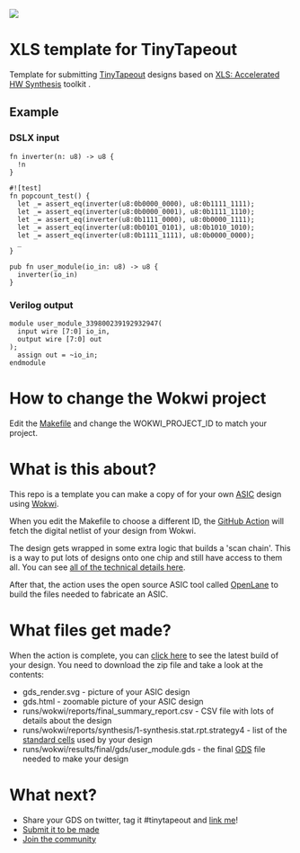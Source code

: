 ![](../../workflows/wokwi/badge.svg)

# XLS template for TinyTapeout

Template for submitting [TinyTapeout](https://tinytapeout.com) designs based on [XLS: Accelerated HW Synthesis](https://github.com/google/xls) toolkit .

## Example


### DSLX input

```
fn inverter(n: u8) -> u8 {
  !n
}

#![test]
fn popcount_test() {
  let _= assert_eq(inverter(u8:0b0000_0000), u8:0b1111_1111);
  let _= assert_eq(inverter(u8:0b0000_0001), u8:0b1111_1110);
  let _= assert_eq(inverter(u8:0b1111_0000), u8:0b0000_1111);
  let _= assert_eq(inverter(u8:0b0101_0101), u8:0b1010_1010);
  let _= assert_eq(inverter(u8:0b1111_1111), u8:0b0000_0000);
  _
}

pub fn user_module(io_in: u8) -> u8 {
  inverter(io_in)
}
```

### Verilog output

```
module user_module_339800239192932947(
  input wire [7:0] io_in,
  output wire [7:0] out
);
  assign out = ~io_in;
endmodule
```


# How to change the Wokwi project

Edit the [Makefile](Makefile) and change the WOKWI_PROJECT_ID to match your project.

# What is this about?

This repo is a template you can make a copy of for your own [ASIC](https://www.zerotoasiccourse.com/terminology/asic/) design using [Wokwi](https://wokwi.com/).

When you edit the Makefile to choose a different ID, the [GitHub Action](.github/workflows/wokwi.yaml) will fetch the digital netlist of your design from Wokwi.

The design gets wrapped in some extra logic that builds a 'scan chain'. This is a way to put lots of designs onto one chip and still have access to them all. You can see [all of the technical details here](https://github.com/mattvenn/scan_wrapper).

After that, the action uses the open source ASIC tool called [OpenLane](https://www.zerotoasiccourse.com/terminology/openlane/) to build the files needed to fabricate an ASIC.

# What files get made?

When the action is complete, you can [click here](https://github.com/mattvenn/wokwi-verilog-gds-test/actions) to see the latest build of your design. You need to download the zip file and take a look at the contents:

* gds_render.svg - picture of your ASIC design
* gds.html - zoomable picture of your ASIC design
* runs/wokwi/reports/final_summary_report.csv  - CSV file with lots of details about the design
* runs/wokwi/reports/synthesis/1-synthesis.stat.rpt.strategy4 - list of the [standard cells](https://www.zerotoasiccourse.com/terminology/standardcell/) used by your design
* runs/wokwi/results/final/gds/user_module.gds - the final [GDS](https://www.zerotoasiccourse.com/terminology/gds2/) file needed to make your design

# What next?

* Share your GDS on twitter, tag it #tinytapeout and [link me](https://twitter.com/matthewvenn)!
* [Submit it to be made](https://docs.google.com/forms/d/e/1FAIpQLSc3ZF0AHKD3LoZRSmKX5byl-0AzrSK8ADeh0DtkZQX0bbr16w/viewform?usp=sf_link)
* [Join the community](https://discord.gg/rPK2nSjxy8)
